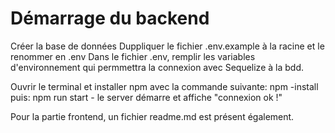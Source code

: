 # Démarrage du backend

Créer la base de données
Duppliquer le fichier .env.example à la racine et le renommer en .env
Dans le fichier .env, remplir les variables d'environnement qui permmettra la connexion avec Sequelize à la bdd.

Ouvrir le terminal et installer npm avec la commande suivante: npm -install
puis: npm run start - le server démarre et affiche "connexion ok !"

Pour la partie frontend, un fichier readme.md est présent également.
